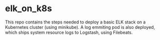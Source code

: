 # elk_on_k8s
This repo contains the steps needed to deploy a basic ELK stack on a Kubernetes cluster (using minikube). A log emmiting pod is also deployed, which ships system resource logs to Logstash, using Filebeats. 
